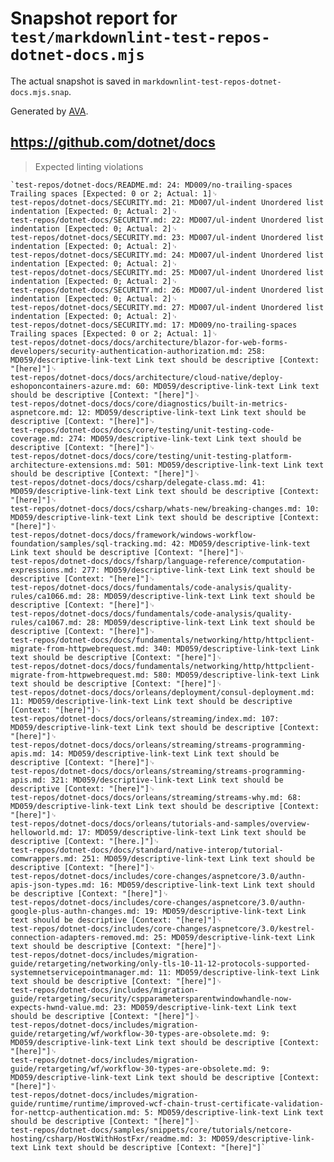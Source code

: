 # Snapshot report for `test/markdownlint-test-repos-dotnet-docs.mjs`

The actual snapshot is saved in `markdownlint-test-repos-dotnet-docs.mjs.snap`.

Generated by [AVA](https://avajs.dev).

## https://github.com/dotnet/docs

> Expected linting violations

    `test-repos/dotnet-docs/README.md: 24: MD009/no-trailing-spaces Trailing spaces [Expected: 0 or 2; Actual: 1]␊
    test-repos/dotnet-docs/SECURITY.md: 21: MD007/ul-indent Unordered list indentation [Expected: 0; Actual: 2]␊
    test-repos/dotnet-docs/SECURITY.md: 22: MD007/ul-indent Unordered list indentation [Expected: 0; Actual: 2]␊
    test-repos/dotnet-docs/SECURITY.md: 23: MD007/ul-indent Unordered list indentation [Expected: 0; Actual: 2]␊
    test-repos/dotnet-docs/SECURITY.md: 24: MD007/ul-indent Unordered list indentation [Expected: 0; Actual: 2]␊
    test-repos/dotnet-docs/SECURITY.md: 25: MD007/ul-indent Unordered list indentation [Expected: 0; Actual: 2]␊
    test-repos/dotnet-docs/SECURITY.md: 26: MD007/ul-indent Unordered list indentation [Expected: 0; Actual: 2]␊
    test-repos/dotnet-docs/SECURITY.md: 27: MD007/ul-indent Unordered list indentation [Expected: 0; Actual: 2]␊
    test-repos/dotnet-docs/SECURITY.md: 17: MD009/no-trailing-spaces Trailing spaces [Expected: 0 or 2; Actual: 1]␊
    test-repos/dotnet-docs/docs/architecture/blazor-for-web-forms-developers/security-authentication-authorization.md: 258: MD059/descriptive-link-text Link text should be descriptive [Context: "[here]"]␊
    test-repos/dotnet-docs/docs/architecture/cloud-native/deploy-eshoponcontainers-azure.md: 60: MD059/descriptive-link-text Link text should be descriptive [Context: "[here]"]␊
    test-repos/dotnet-docs/docs/core/diagnostics/built-in-metrics-aspnetcore.md: 12: MD059/descriptive-link-text Link text should be descriptive [Context: "[here]"]␊
    test-repos/dotnet-docs/docs/core/testing/unit-testing-code-coverage.md: 274: MD059/descriptive-link-text Link text should be descriptive [Context: "[here]"]␊
    test-repos/dotnet-docs/docs/core/testing/unit-testing-platform-architecture-extensions.md: 501: MD059/descriptive-link-text Link text should be descriptive [Context: "[here]"]␊
    test-repos/dotnet-docs/docs/csharp/delegate-class.md: 41: MD059/descriptive-link-text Link text should be descriptive [Context: "[here]"]␊
    test-repos/dotnet-docs/docs/csharp/whats-new/breaking-changes.md: 10: MD059/descriptive-link-text Link text should be descriptive [Context: "[here]"]␊
    test-repos/dotnet-docs/docs/framework/windows-workflow-foundation/samples/sql-tracking.md: 42: MD059/descriptive-link-text Link text should be descriptive [Context: "[here]"]␊
    test-repos/dotnet-docs/docs/fsharp/language-reference/computation-expressions.md: 277: MD059/descriptive-link-text Link text should be descriptive [Context: "[here]"]␊
    test-repos/dotnet-docs/docs/fundamentals/code-analysis/quality-rules/ca1066.md: 28: MD059/descriptive-link-text Link text should be descriptive [Context: "[here]"]␊
    test-repos/dotnet-docs/docs/fundamentals/code-analysis/quality-rules/ca1067.md: 28: MD059/descriptive-link-text Link text should be descriptive [Context: "[here]"]␊
    test-repos/dotnet-docs/docs/fundamentals/networking/http/httpclient-migrate-from-httpwebrequest.md: 340: MD059/descriptive-link-text Link text should be descriptive [Context: "[here]"]␊
    test-repos/dotnet-docs/docs/fundamentals/networking/http/httpclient-migrate-from-httpwebrequest.md: 580: MD059/descriptive-link-text Link text should be descriptive [Context: "[here]"]␊
    test-repos/dotnet-docs/docs/orleans/deployment/consul-deployment.md: 11: MD059/descriptive-link-text Link text should be descriptive [Context: "[here]"]␊
    test-repos/dotnet-docs/docs/orleans/streaming/index.md: 107: MD059/descriptive-link-text Link text should be descriptive [Context: "[here]"]␊
    test-repos/dotnet-docs/docs/orleans/streaming/streams-programming-apis.md: 14: MD059/descriptive-link-text Link text should be descriptive [Context: "[here]"]␊
    test-repos/dotnet-docs/docs/orleans/streaming/streams-programming-apis.md: 321: MD059/descriptive-link-text Link text should be descriptive [Context: "[here]"]␊
    test-repos/dotnet-docs/docs/orleans/streaming/streams-why.md: 68: MD059/descriptive-link-text Link text should be descriptive [Context: "[here]"]␊
    test-repos/dotnet-docs/docs/orleans/tutorials-and-samples/overview-helloworld.md: 17: MD059/descriptive-link-text Link text should be descriptive [Context: "[here.]"]␊
    test-repos/dotnet-docs/docs/standard/native-interop/tutorial-comwrappers.md: 251: MD059/descriptive-link-text Link text should be descriptive [Context: "[here]"]␊
    test-repos/dotnet-docs/includes/core-changes/aspnetcore/3.0/authn-apis-json-types.md: 16: MD059/descriptive-link-text Link text should be descriptive [Context: "[here]"]␊
    test-repos/dotnet-docs/includes/core-changes/aspnetcore/3.0/authn-google-plus-authn-changes.md: 19: MD059/descriptive-link-text Link text should be descriptive [Context: "[here]"]␊
    test-repos/dotnet-docs/includes/core-changes/aspnetcore/3.0/kestrel-connection-adapters-removed.md: 25: MD059/descriptive-link-text Link text should be descriptive [Context: "[here]"]␊
    test-repos/dotnet-docs/includes/migration-guide/retargeting/networking/only-tls-10-11-12-protocols-supported-systemnetservicepointmanager.md: 11: MD059/descriptive-link-text Link text should be descriptive [Context: "[here]"]␊
    test-repos/dotnet-docs/includes/migration-guide/retargeting/security/cspparametersparentwindowhandle-now-expects-hwnd-value.md: 23: MD059/descriptive-link-text Link text should be descriptive [Context: "[here]"]␊
    test-repos/dotnet-docs/includes/migration-guide/retargeting/wf/workflow-30-types-are-obsolete.md: 9: MD059/descriptive-link-text Link text should be descriptive [Context: "[here]"]␊
    test-repos/dotnet-docs/includes/migration-guide/retargeting/wf/workflow-30-types-are-obsolete.md: 9: MD059/descriptive-link-text Link text should be descriptive [Context: "[here]"]␊
    test-repos/dotnet-docs/includes/migration-guide/runtime/runtime/improved-wcf-chain-trust-certificate-validation-for-nettcp-authentication.md: 5: MD059/descriptive-link-text Link text should be descriptive [Context: "[here]"]␊
    test-repos/dotnet-docs/samples/snippets/core/tutorials/netcore-hosting/csharp/HostWithHostFxr/readme.md: 3: MD059/descriptive-link-text Link text should be descriptive [Context: "[here]"]`
